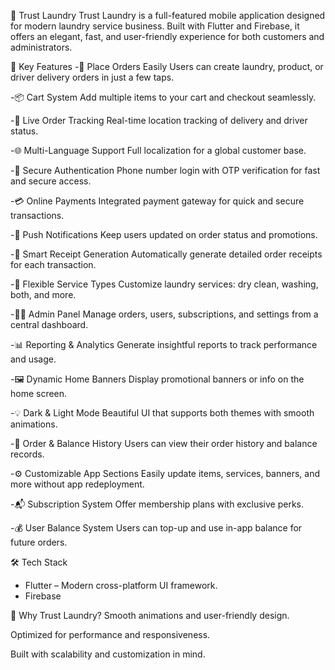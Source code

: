 🚀 Trust Laundry
Trust Laundry is a full-featured mobile application designed for modern laundry service business. Built with Flutter and Firebase, it offers an elegant, fast, and user-friendly experience for both customers and administrators.

🌟 Key Features
  -🧺 Place Orders Easily
  Users can create laundry, product, or driver delivery orders in just a few taps.

  -📦 Cart System
  Add multiple items to your cart and checkout seamlessly.
  
  -📍 Live Order Tracking
  Real-time location tracking of delivery and driver status.
  
  -🌐 Multi-Language Support
  Full localization for a global customer base.
  
  -🔐 Secure Authentication
  Phone number login with OTP verification for fast and secure access.
  
  -💳 Online Payments
  Integrated payment gateway for quick and secure transactions.
  
  -📱 Push Notifications
  Keep users updated on order status and promotions.
  
  -🧾 Smart Receipt Generation
  Automatically generate detailed order receipts for each transaction.
  
  -🧼 Flexible Service Types
  Customize laundry services: dry clean, washing, both, and more.
  
  -🧑‍💼 Admin Panel
  Manage orders, users, subscriptions, and settings from a central dashboard.
  
  -📊 Reporting & Analytics
  Generate insightful reports to track performance and usage.
  
  -🖼️ Dynamic Home Banners
  Display promotional banners or info on the home screen.
  
  -💡 Dark & Light Mode
  Beautiful UI that supports both themes with smooth animations.
  
  -🧾 Order & Balance History
  Users can view their order history and balance records.
  
  -⚙️ Customizable App Sections
  Easily update items, services, banners, and more without app redeployment.
  
  -📬 Subscription System
  Offer membership plans with exclusive perks.
  
  -💰 User Balance System
  Users can top-up and use in-app balance for future orders.

🛠️ Tech Stack
  - Flutter – Modern cross-platform UI framework.
  - Firebase

💎 Why Trust Laundry?
  Smooth animations and user-friendly design.
  
  Optimized for performance and responsiveness.
  
  Built with scalability and customization in mind.
